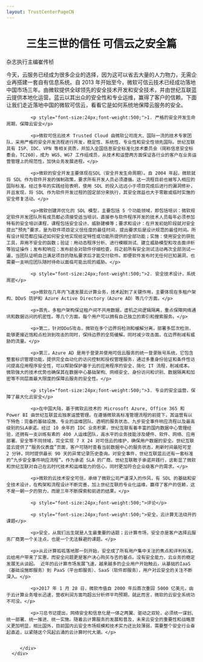 ```yaml
---
layout: TrustCenterPageCN
---
```

<div class="row-fluid">
   <div class="span">
      <div>
         <div class="row-fluid grid-container mscom-grid-container subpageBody noBottomBorder" data-view4="2" data-view3="2" data-view2="2" data-view1="1" data-cols="2">
             <h1 style="font-size:28px;font-weight:500; text-align:center;"><strong>三生三世的信任 可信云之安全篇</strong></h1>
             <p>杂志执行主编崔传桢</p>
			 <p>今天，云服务已经成为很多企业的选择，因为这可以省去大量的人力物力，无需企业再搭建一套自有信息系统。自 2013 年开始至今，微软可信云技术已经成功落地中国市场三年。由微软提供全球领先的安全技术开发和安全技术，并由世纪互联蓝云提供本地化运营。蓝云以其出众的安全性和专业运维，赢得了客户的信赖。下面让我们走近落地中国的微软可信云，看看它是如何系统地保障云服务的安全。</p>
			 
             <p style="font-size:24px;font-weight:500;">1. 严格的安全开发生命周期，保障云安全</p>
			 
			 <p>微软可信云技术 Trusted Cloud 由微软公司庞大、国际一流的技术专家团队，采用严格的安全开发流程进行开发，稳定性、系统性、专业性和安全性领先国际。世纪互联具有 ISP、IDC、VPN 等相关资质，并加入全国信息安全标准化技术委员会（简称信息安全标委会，TC260），成为 WG5、WG7 工作组成员，从技术和运营两方面保证各行业的客户在业务运营管理上的规范性，加快业务发展进程。</p>
			 
			 <p>微软的安全开发主要体现在SDL（安全开发生命周期）。自 2004 年起，微软就将 SDL 作为软件开发的强制政策，要求所有开发人员必须遵循。这一流程目前也被写入相应的国际标准。经过多年的实践经验表明，使用 SDL 的投入远远小于项目完成后进行的漏洞修补，并且发现，将 SDL 作为软件开发过程的固定部分来执行，其安全效益也大于零散或临时实施的安全修复活动。</p>
			 
			 <p>微软创建并优化的 SDL 模型，主要包括 5 个功能领域，即包括培训：微软规定软件开发团队所有成员都必须接受适当培训，直接参与软件程序开发的技术人员每年必须参加特有的安全培训课程，课程包括安全设计、威胁建模等；要求和设计：在开发初始阶段就对安全提出“预先”要求，是为软件项目定义信任度的最佳时间，提出要求后是设计规范的最佳时间。所有设计规范都应描述如何安全地实现给定特性或功能所提供的全部功能；实施：使用安全的获批工具，弃用不安全的函数；验证：用动态程序分析、进行模糊测试、建立威胁模型和攻击面评析等验证操作；发布和响应：发布前会对软件仔细检查，将之前所有安全测试活动再次全部测试一遍，当团队证明自己满足项目的隐私要求后才能交付软件。即便软件发布时无任何已知漏洞，也需要一支响应团队随时待命以面临可能出现的威胁。</p>
			 
			 <p style="font-size:24px;font-weight:500;">2. 安全技术设计，系统周密</p>
			 
			 <p>微软在几年内飞速发展云计算业务，技术起到了关键作用，主要体现在多租户架构、DDoS 防护和 Azure Active Directory（Azure AD）等几个方面。</p>
			 
			 <p>首先，多租户架构保证租户间不共用数据，虚机之间逻辑隔离，重点保障网络通讯和数据访问的机密性。等几个方面。每个用户可以拥有自己独立的索引和搜索服务。</p>
			 
			 <p>第二，针对DDoS攻击，微软在多个边界将检测和缓解分离，部署多层次检测，能够更接近饱和点检测到攻击的同时，保持边界的全局缓解。同时减少攻击面，在边界削减有威胁的流量。</p>
			 
			 <p>第三，Azure AD 是用于登录并使用可信云服务的统一登录账号系统，它包含整套标识管理功能，提供完全自动化的访问控制和授权管理服务，通过多重身份验证和条件性访问提高应用程序安全性，可以帮助保护基于云的应用程序的安全，简化 IT 流程，削减成本。 微软强大的技术优势也确保其在数据中心基础架构、网络安全、身份访问和识别、数据隔离和加密等不同层面最大限度的保障云服务的安全性。</p>
			 
			 <p style="font-size:24px;font-weight:500;">3. 专业的安全运营，保障了最大化云安全</p>
			 
			 <p>在中国大陆，基于微软云技术的 Microsoft Azure, Office 365 和 Power BI 由世纪互联蓝云独家运营管理。在遵循微软高标准管理流程的前提下，其运营有以下特色：完备的基础设施、专业的运维团队、透明的服务状态、九步安全事件响应流程以及最高级别的SLA承诺。经过 10 余年的 IDC 业务积累，世纪互联有着丰富的国内数据中心管理经验，还拥有一支训练有素的 400 人运维团队，高水平的业务技能涉及硬件、软件、网络、应用部署、安全等不同领域，完全实现 7 X 24 对可信云的维护，确保用户数据的安全。世纪互联蓝云提供了“服务仪表盘”页面，客户可随时查看当前数据中心的服务状态，刷新时间最短可至 2 分钟，同时提供最长 90 天的异常记录历史查询。对安全事件，世纪互联蓝云还有一套标准的“九步安全事件响应流程”。作为承诺 SLA 的厂商，世纪互联敢于承诺并践行，这彰显了微软和世纪互联对自己在云时代技术和运维能力的信心，同时更加符合企业级客户的需求。</p>
			 
			 <p>微软的云技术安全可信，承继了微软公司严谨深入的作风，有 SDL 的基础和安全技术设计，在构架和流程设计不断完善，加上世纪互联的专业化运维，赢得了客户的信赖，这不是一朝一夕的努力，而是三年不断探索和前进的结果。</p>
			 
			 <p style="font-size:24px;font-weight:500;">评论</p>
			 
			 <p style="font-size:24px;font-weight:500;">安全，云计算无法绕开的课题</p>
			 
			 <p>安全，从我们出生就是人生最重要的话题；云计算市场，安全亦是客户选择云服务厂商第一个关注点，也是一个无法躲避的课题。</p>
			 
			 <p>从云计算呱呱落地那一刻开始，安全成了所有用户集中关注的焦点和评判标准。云给用户带来了实惠，而安全问题更是客户决心购买与否的基点。没有安全能力，云业务的稳定发展无从谈起。 近年的云计算市场发展飞速，越来越多的企业用户开始触云，从基础的IaaS（基础设施即服务）到 PaaS（平台即服务）、SaaS（软件即服务），用户对云安全的关注不断深入。</p>
			 
			 <p>2017 年 1 月 28 日，微软市值自 2000 年后首次重回 5000 亿美元，由于云计算业务增长迅速，营收利润方面均超出分析师平均预期，就此而言，微软的云安全系统功不可没。</p>
			 			 
			 <p>习总书记提出，网络安全和信息化是一体之两翼、驱动之双轮，必须统一谋划、统一部署、统一推进、统一实施。随着云计算服务的发展和普及，未来云安全的重要性和战略意义更加明显，相比国外，目前国内云安全市场规模和技术实力还比较薄弱，需要整个安全行业奋起直追，以紧随这个风起云涌的云计算时代大潮。</p>
			 
			 
         </div>
      </div>
   </div>
</div>
<div class="row-fluid" data-view4="1" data-view3="1" data-view2="1" data-view1="1" data-cols="1">
   <div class="span bp0-col-1-1 bp1-col-1-1 bp2-col-1-1 bp3-col-1-1"></div>
</div>
